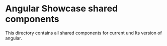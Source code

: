 # Angular Showcase shared components

This directory contains all shared components for current und lts version of angular.
